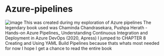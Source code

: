 # Azure-pipelines
![image](https://github.com/Aminu7/Azure-pipelines/assets/54637910/d5e8c6f5-d14f-4c3e-90f9-3bdf805786ce)
This was created during my exploration of Azure pipelines
The legendary book used was Chaminda Chandrasekara, Pushpa Herath - Hands-on Azure Pipelines_ Understanding Continuous Integration and Deployment in Azure DevOps (2020, Apress)
I jumped to CHAPTER 8 Creating and Using YAML Build Pipelines because thats whats most needed for now
I hope I get a chance to read the entire book

